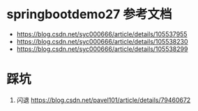 # springbootdemo27 参考文档
- https://blog.csdn.net/syc000666/article/details/105537955
- https://blog.csdn.net/syc000666/article/details/105538230
- https://blog.csdn.net/syc000666/article/details/105538299






# 踩坑
1. 闪退
https://blog.csdn.net/pavel101/article/details/79460672
